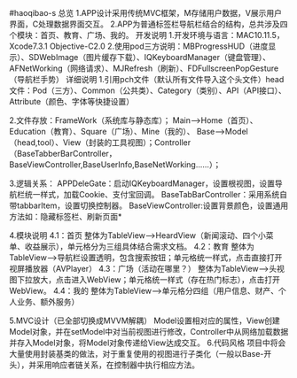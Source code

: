 #haoqibao-s
总览
1.APP设计采用传统MVC框架，M存储用户数据，V展示用户界面，C处理数据界面交互。
2.APP为普通标签栏导航栏结合的结构，总共涉及四个模块：首页、教育、广场、我的。
开发说明
1.开发环境与语言：MAC10.11.5，Xcode7.3.1 Objective-C2.0
2.使用pod三方说明：MBProgressHUD（进度显示）、SDWebImage（图片缓存下载）、IQKeyboardManager（键盘管理）、AFNetWorking（网络请求）、MJRefresh（刷新）、FDFullscreenPopGesture（导航栏手势）
详细说明
1.引用pch文件（默认所有文件导入这个头文件）head文件：Pod（三方）、Common（公共类）、Category（类别）、API（API接口）、Attribute（颜色、字体等快捷设置）

2.文件存放：FrameWork（系统库与静态库）；
Main—>Home（首页）、Education（教育）、Square（广场）、Mine（我的）、
Base—>Model（head,tool）、View（封装的工具视图）；Controller（BaseTabberBarController，BaseViewController,BaseUserInfo,BaseNetWorking......）；

3.逻辑关系：
APPDeleGate：启动IQKeyboardManager，设置根视图，设置导航栏统一样式，加载Cookie、支付宝回调。
BaseTabBarController：采用系统自带tabbarItem，设置切换控制器。
BaseViewController:设置背景颜色，设置通用方法如：隐藏标签栏、刷新页面*

4.模块说明
4.1：首页
整体为TableView—>HeardView（新闻滚动、四个小菜单、收益展示），单元格分为三组具体结合需求文档。
4.2：教育
整体为TableView—>导航栏设置透明，包含搜索按钮；单元格统一样式，点击直接打开视屏播放器（AVPlayer）
4.3：广场（活动在哪里？）
整体为TableView—>头视图下拉放大，点击进入WebView；单元格统一样式（存在热门标志），点击打开WebView。
4.4：我的
整体为TableView—>单元格分四组（用户信息、财产、个人业务、额外服务）

5.MVC设计（已全部切换成MVVM解耦）
Model设置相对应的属性，View创建Model对象，并在setModel中对当前视图进行修改，Controller中从网络加载数据并存入Model对象，将Model对象传递给View达成交互。
6.代码风格
项目中将会大量使用封装基类的做法，对于重复使用的视图进行子类化（一般以Base-开头），并采用响应者链关系，在控制器中执行相应方法。




